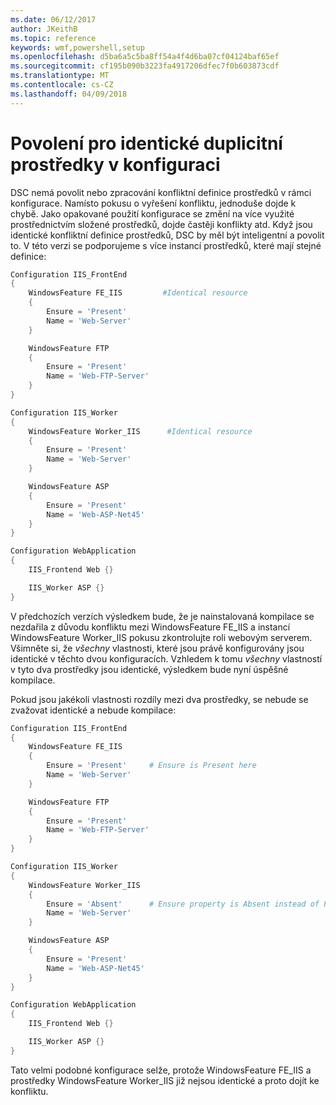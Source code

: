 ```yaml
---
ms.date: 06/12/2017
author: JKeithB
ms.topic: reference
keywords: wmf,powershell,setup
ms.openlocfilehash: d5ba6a5c5ba8ff54a4f4d6ba07cf04124baf65ef
ms.sourcegitcommit: cf195b090b3223fa4917206dfec7f0b603873cdf
ms.translationtype: MT
ms.contentlocale: cs-CZ
ms.lasthandoff: 04/09/2018
---
```

# <a name="allowing-for-identical-duplicate-resources-in-a-configuration"></a>Povolení pro identické duplicitní prostředky v konfiguraci

DSC nemá povolit nebo zpracování konfliktní definice prostředků v rámci konfigurace. Namísto pokusu o vyřešení konfliktu, jednoduše dojde k chybě. Jako opakované použití konfigurace se změní na více využité prostřednictvím složené prostředků, dojde častěji konflikty atd. Když jsou identické konfliktní definice prostředků, DSC by měl být inteligentní a povolit to. V této verzi se podporujeme s více instancí prostředků, které mají stejné definice:

```powershell
Configuration IIS_FrontEnd
{
    WindowsFeature FE_IIS         #Identical resource
    {
        Ensure = 'Present'
        Name = 'Web-Server'
    }

    WindowsFeature FTP
    {
        Ensure = 'Present'
        Name = 'Web-FTP-Server'
    }
}

Configuration IIS_Worker
{
    WindowsFeature Worker_IIS      #Identical resource
    {
        Ensure = 'Present'
        Name = 'Web-Server'
    }

    WindowsFeature ASP
    {
        Ensure = 'Present'
        Name = 'Web-ASP-Net45'
    }
}

Configuration WebApplication
{
    IIS_Frontend Web {}

    IIS_Worker ASP {}
}
```

V předchozích verzích výsledkem bude, že je nainstalovaná kompilace se nezdařila z důvodu konfliktu mezi WindowsFeature FE_IIS a instancí WindowsFeature Worker_IIS pokusu zkontrolujte roli webovým serverem. Všimněte si, že *všechny* vlastnosti, které jsou právě konfigurovány jsou identické v těchto dvou konfiguracích. Vzhledem k tomu *všechny* vlastností v tyto dva prostředky jsou identické, výsledkem bude nyní úspěšné kompilace.

Pokud jsou jakékoli vlastnosti rozdíly mezi dva prostředky, se nebude se zvažovat identické a nebude kompilace:

```powershell
Configuration IIS_FrontEnd
{
    WindowsFeature FE_IIS
    {
        Ensure = 'Present'     # Ensure is Present here
        Name = 'Web-Server'
    }

    WindowsFeature FTP
    {
        Ensure = 'Present'
        Name = 'Web-FTP-Server'
    }
}

Configuration IIS_Worker
{
    WindowsFeature Worker_IIS
    {
        Ensure = 'Absent'      # Ensure property is Absent instead of Present
        Name = 'Web-Server'
    }

    WindowsFeature ASP
    {
        Ensure = 'Present'
        Name = 'Web-ASP-Net45'
    }
}

Configuration WebApplication
{
    IIS_Frontend Web {}

    IIS_Worker ASP {}
}
```

Tato velmi podobné konfigurace selže, protože WindowsFeature FE_IIS a prostředky WindowsFeature Worker_IIS již nejsou identické a proto dojít ke konfliktu.
